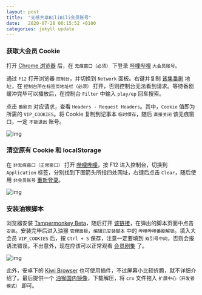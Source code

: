 ```yaml
---
layout: post
title:  "无感共享BiliBili会员账号"
date:   2020-07-28 00:15:52 +0100
categories: jekyll update
---
```


### 获取大会员 Cookie

打开 [Chrome 浏览器](https://www.google.cn/chrome/) 后，在 `无痕窗口（必须）` 下登录 [哔哩哔哩](https://passport.bilibili.com/login) `大会员账号`。

通过 `F12` 打开浏览器 `控制台`，并切换到 `Network` 面板。右键并复制 [该集番剧](https://www.bilibili.com/bangumi/play/ep267685/) 地址，在 `控制台所在标签页地址栏（必须）` 打开，否则控制台无法看到请求。等待番剧缓冲完毕可以播放后，在控制台 `Filter` 中输入 `play/ep` 回车搜索。

点击 `番剧页` 对应请求，查看 `Headers - Request Headers`。其中，`Cookie` 值即为所需的 `VIP_COOKIES`。将 Cookie 复制到记事本 `临时保存`，随后 `直接关闭` 该无痕窗口，一定 `不能退出` 账号。

![img](https://yilinfile-1258058813.cos.ap-shanghai.myqcloud.com/imagebed/20200728225452.jpeg)



### 清空原有 Cookie 和 localStorage

在 `非无痕窗口（正常窗口）` 打开 [哔哩哔哩](https://www.bilibili.com/)，按 F12 进入控制台，切换到 `Application` 标签，分别找到下图箭头所指四处网址，右键后点击 `Clear`，随后使用 `非会员账号` [重新登录](https://passport.bilibili.com/login)。

![img](https://yilinfile-1258058813.cos.ap-shanghai.myqcloud.com/imagebed/20200728225458.png)



### 安装油猴脚本

浏览器安装 [Tampermonkey Beta](https://www.tampermonkey.net/)，随后打开 [该链接](https://greasyfork.org/scripts/391158-%E5%93%94%E5%93%A9%E5%93%94%E5%93%A9%E7%95%AA%E5%89%A7%E8%A7%A3%E9%94%81/code/%E5%93%94%E5%93%A9%E5%93%94%E5%93%A9%E7%95%AA%E5%89%A7%E8%A7%A3%E9%94%81.user.js)，在弹出的脚本页面中点击 `安装`。安装完毕后进入油猴 `管理面板`，`编辑已安装脚本` 中的 `哔哩哔哩番剧解锁`。填入大会员 `VIP_COOKIES` 后，按 `Ctrl + S` 保存，注意一定要填到 `双引号中间`，否则会报语法错误。不出意外，现在应该可以正常观看 [会员剧集](https://www.bilibili.com/bangumi/play/ep267685/) 了。

![img](https://yilinfile-1258058813.cos.ap-shanghai.myqcloud.com/imagebed/20200728225502.jpeg)

此外，安卓下的 [Kiwi Browser](https://github.com/kiwibrowser/android/releases) 也可使用插件，不过屏幕小比较折腾，就不详细介绍了。最后提供一个 [油猴国内镜像](https://chrome.zzzmh.cn/info?token=gcalenpjmijncebpfijmoaglllgpjagf)，下载解压，将 `crx` 文件拖入 `扩展中心（开发者模式）` 即可。